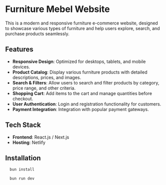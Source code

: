# Furniture Mebel Website

This is a modern and responsive furniture e-commerce website, designed to showcase various types of furniture and help users explore, search, and purchase products seamlessly.

## Features

- **Responsive Design**: Optimized for desktops, tablets, and mobile devices.
- **Product Catalog**: Display various furniture products with detailed descriptions, prices, and images.
- **Search & Filters**: Allow users to search and filter products by category, price range, and other criteria.
- **Shopping Cart**: Add items to the cart and manage quantities before checkout.
- **User Authentication**: Login and registration functionality for customers.
- **Payment Integration**: Integration with popular payment gateways.

## Tech Stack

- **Frontend**: React.js / Next.js
- **Hosting**: Netlify


## Installation

```bash
  bun install
```

```bash
  bun run dev
```
